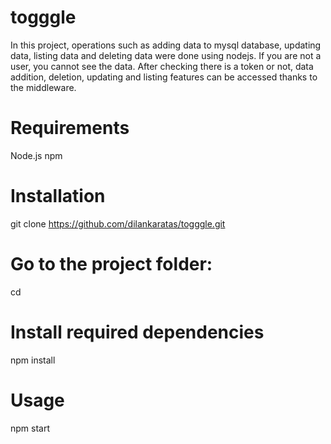 # togggle
In this project, operations such as adding data to mysql database, updating data, listing data and deleting data were done using nodejs. 
If you are not a user, you cannot see the data.
After checking there is a token or not, data addition, deletion, updating and listing features can be accessed thanks to the middleware.

# Requirements

Node.js
npm

# Installation

git clone https://github.com/dilankaratas/togggle.git

# Go to the project folder:

cd <togggle>

# Install required dependencies

npm install

# Usage

npm start


